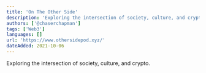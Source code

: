 ```yaml
---
title: 'On The Other Side'
description: 'Exploring the intersection of society, culture, and crypto.'
authors: ['@chaserchapman']
tags: ['Web3']
languages: []
url: 'https://www.othersidepod.xyz/'
dateAdded: 2021-10-06
---
```


Exploring the intersection of society, culture, and crypto.